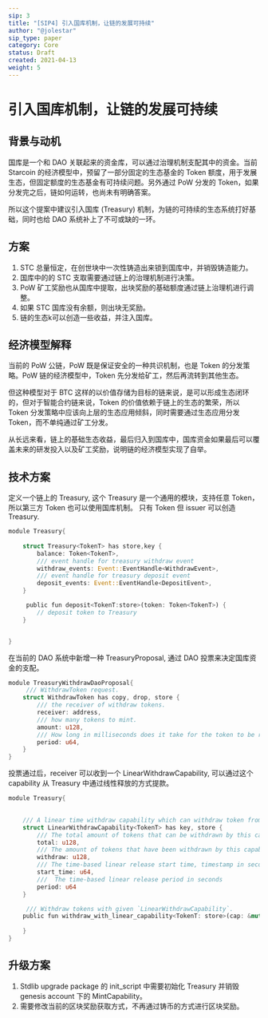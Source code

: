 ```yaml
---
sip: 3
title: "[SIP4] 引入国库机制，让链的发展可持续"
author: "@jolestar"
sip_type: paper
category: Core
status: Draft
created: 2021-04-13
weight: 5
---
```


# 引入国库机制，让链的发展可持续

## 背景与动机

国库是一个和 DAO 关联起来的资金库，可以通过治理机制支配其中的资金。当前 Starcoin 的经济模型中，预留了一部分固定的生态基金的 Token 额度，用于发展生态，但固定额度的生态基金有可持续问题。另外通过 PoW 分发的 Token，如果分发完之后，链如何运转，也尚未有明确答案。

所以这个提案中建议引入国库 (Treasury) 机制，为链的可持续的生态系统打好基础，同时也给 DAO 系统补上了不可或缺的一环。
 
## 方案

1. STC 总量恒定，在创世块中一次性铸造出来锁到国库中，并销毁铸造能力。
2. 国库中的的 STC 支取需要通过链上的治理机制进行决策。
3. PoW 矿工奖励也从国库中提取，出块奖励的基础额度通过链上治理机进行调整。
4. 如果 STC 国库没有余额，则出块无奖励。
5. 链的生态k可以创造一些收益，并注入国库。


## 经济模型解释

当前的 PoW 公链，PoW 既是保证安全的一种共识机制，也是 Token 的分发策略。PoW 链的经济模型中，Token 先分发给矿工，然后再流转到其他生态。

但这种模型对于 BTC 这样的以价值存储为目标的链来说，是可以形成生态闭环的，但对于智能合约链来说，Token 的价值依赖于链上的生态的繁荣，所以 Token 分发策略中应该向上层的生态应用倾斜，同时需要通过生态应用分发 Token，而不单纯通过矿工分发。

从长远来看，链上的基础生态收益，最后归入到国库中，国库资金如果最后可以覆盖未来的研发投入以及矿工奖励，说明链的经济模型实现了自举。


## 技术方案

定义一个链上的 Treasury, 这个 Treasury 是一个通用的模块，支持任意 Token，所以第三方 Token 也可以使用国库机制。 只有 Token 但 issuer 可以创造 Treasury. 


```rust
module Treasury{
    
    struct Treasury<TokenT> has store,key {
        balance: Token<TokenT>,
        /// event handle for treasury withdraw event
        withdraw_events: Event::EventHandle<WithdrawEvent>,
        /// event handle for treasury deposit event
        deposit_events: Event::EventHandle<DepositEvent>,
    }

     public fun deposit<TokenT:store>(token: Token<TokenT>) {
        // deposit token to Treasury 
    }


}
```

在当前的 DAO 系统中新增一种 TreasuryProposal, 通过 DAO 投票来决定国库资金的支配。

```rust
module TreasuryWithdrawDaoProposal{
     /// WithdrawToken request.
    struct WithdrawToken has copy, drop, store {
        /// the receiver of withdraw tokens.
        receiver: address,
        /// how many tokens to mint.
        amount: u128,
        /// How long in milliseconds does it take for the token to be released
        period: u64,
    }
}
```

投票通过后，receiver 可以收到一个 LinearWithdrawCapability, 可以通过这个 capability 从 Treasury 中通过线性释放的方式提款。 

```rust
module Treasury{
    

    /// A linear time withdraw capability which can withdraw token from Treasury in a period by time-based linear release.
    struct LinearWithdrawCapability<TokenT> has key, store {
        /// The total amount of tokens that can be withdrawn by this capability
        total: u128,
        /// The amount of tokens that have been withdrawn by this capability
        withdraw: u128,
        /// The time-based linear release start time, timestamp in seconds.
        start_time: u64,
        ///  The time-based linear release period in seconds
        period: u64
    }

     /// Withdraw tokens with given `LinearWithdrawCapability`.
    public fun withdraw_with_linear_capability<TokenT: store>(cap: &mut LinearWithdrawCapability<TokenT>): Token<TokenT> {
       
    }
}
```

## 升级方案

1. Stdlib upgrade package 的 init_script 中需要初始化 Treasury 并销毁 genesis account 下的 MintCapability。
2. 需要修改当前的区块奖励获取方式，不再通过铸币的方式进行区块奖励。